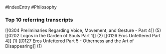 #IndexEntry #Philosophy

### Top 10 referring transcripts
[[0304 Preliminaries Regarding Voice, Movement, and Gesture - Part 4]] (5)
[[0202 Logos in the Garden of Souls Part 1]] (2)
[[0126 Eros Unfettered Part 4]] (1)
[[0127 Eros Unfettered Part 5 - Otherness and the Art of Disappearing]] (1)

